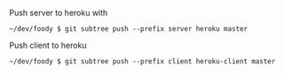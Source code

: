 Push server to heroku with

`~/dev/foody $ git subtree push --prefix server heroku master`

Push client to heroku

`~/dev/foody $ git subtree push --prefix client heroku-client master`
